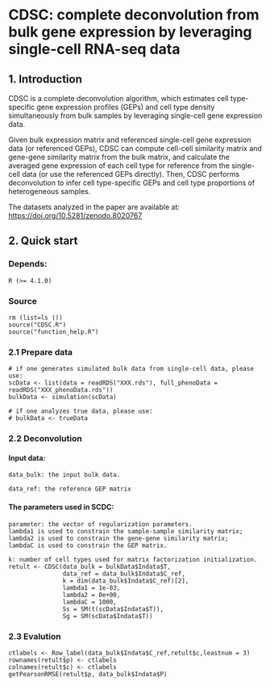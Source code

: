 # CDSC: complete deconvolution from bulk gene expression by leveraging single-cell RNA-seq data

## 1. Introduction

CDSC is a complete deconvolution algorithm, which estimates cell type-specific gene expression profiles (GEPs) and cell type density simultaneously from bulk samples by leveraging single-cell gene expression data. 

Given bulk expression matrix and referenced single-cell gene expression data (or referenced GEPs), CDSC can compute cell-cell similarity matrix and gene-gene similarity matrix from the bulk matrix, and calculate the averaged gene expression of each cell type for reference from the single-cell data (or use the referenced GEPs directly). Then, CDSC performs deconvolution to infer cell type-specific GEPs and  cell type proportions of heterogeneous samples.

The datasets analyzed in the paper are available at: https://doi.org/10.5281/zenodo.8020767

## 2. Quick start    
### Depends:
    R (>= 4.1.0) 
### Source
    rm (list=ls ())
    source("CDSC.R")
    source("function_help.R")

### 2.1 Prepare data
    # if one generates simulated bulk data from single-cell data, please use:
    scData <- list(data = readRDS("XXX.rds"), full_phenoData = readRDS("XXX_phenoData.rds"))
    bulkData <- simulation(scData)
    
    # if one analyzes true data, please use:
    # bulkData <- trueData 

### 2.2 Deconvolution
#### Input data:
    data_bulk: the input bulk data.

    data_ref: the reference GEP matrix
#### The parameters used in SCDC:
    
    parameter: the vector of regularization parameters. 
    lambda1 is used to constrain the sample-sample similarity matrix;
    lambda2 is used to constrain the gene-gene similarity matrix;
    lambdaC is used to constrain the GEP matrix.
    
    k: number of cell types used for matrix factorization initialization.
    retult <- CDSC(data_bulk = bulkData$Indata$T,
                   data_ref = data_bulk$Indata$C_ref,  
                   k = dim(data_bulk$Indata$C_ref)[2], 
                   lambda1 = 1e-03, 
                   lambda2 = 0e+00,
                   lambdaC = 1000,
                   Ss = SM(t(scData$Indata$T)),
                   Sg = SM(scData$Indata$T))
### 2.3 Evalution

    ctlabels <- Row_label(data_bulk$Indata$C_ref,retult$c,leastnum = 3)
    rownames(retult$p) <- ctlabels
    colnames(retult$c) <- ctlabels
    getPearsonRMSE(retult$p, data_bulk$Indata$P)
